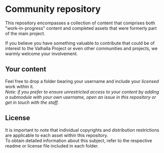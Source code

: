 # Community repository
This repository encompasses a collection of content that comprises both "work-in-progress" content and completed assets that were formerly part of the main project.

If you believe you have something valuable to contribute that could be of interest to the Valhalla Project or even other communities and projects, we warmly welcome your involvement.   

## Your content 
Feel free to drop a folder bearing your username and include your *licensed* work within it.  
*Note: if you prefer to ensure unrestricted access to your content by adding a submodule with your own username, open an issue in this repository or get in touch with the staff.*

## License
It is important to note that individual copyrights and distribution restrictions are applicable to each asset within this repository.    
To obtain detailed information about this subject, refer to the respective readme or license file included in each folder.
